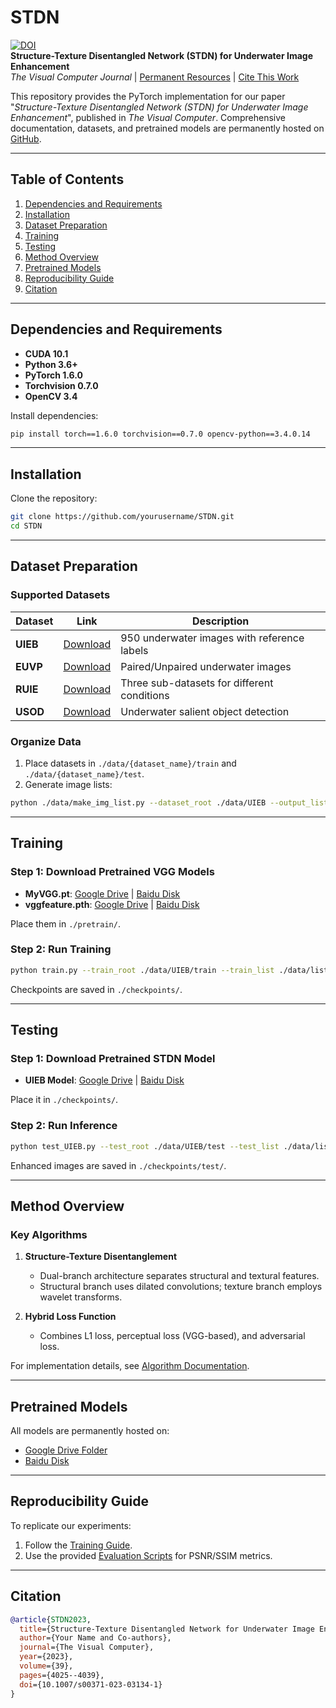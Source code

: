 # STDN  
[![DOI](https://img.shields.io/badge/DOI---1-blue)](https://doi.org)  
**Structure-Texture Disentangled Network (STDN) for Underwater Image Enhancement**  
*The Visual Computer Journal* | [Permanent Resources](https://github.com/MXINPRIME/STDN) | [Cite This Work](#citation)

This repository provides the PyTorch implementation for our paper "*Structure-Texture Disentangled Network (STDN) for Underwater Image Enhancement*", published in *The Visual Computer*. Comprehensive documentation, datasets, and pretrained models are permanently hosted on [GitHub](https://github.com/MXINPRIME/STDN).

---

## Table of Contents  
1. [Dependencies and Requirements](#dependencies)  
2. [Installation](#installation)  
3. [Dataset Preparation](#datasets)  
4. [Training](#training)  
5. [Testing](#testing)  
6. [Method Overview](#method)  
7. [Pretrained Models](#models)  
8. [Reproducibility Guide](#reproducibility)  
9. [Citation](#citation)  

---

<a name="dependencies"></a>
## Dependencies and Requirements  
- **CUDA 10.1**  
- **Python 3.6+**  
- **PyTorch 1.6.0**  
- **Torchvision 0.7.0**  
- **OpenCV 3.4**  

Install dependencies:  
```bash
pip install torch==1.6.0 torchvision==0.7.0 opencv-python==3.4.0.14
```

---

<a name="installation"></a>
## Installation  
Clone the repository:  
```bash
git clone https://github.com/yourusername/STDN.git
cd STDN
```

---

<a name="datasets"></a>
## Dataset Preparation  
### Supported Datasets  
| Dataset | Link | Description |  
|---------|------|-------------|  
| **UIEB** | [Download](https://ieeexplore.ieee.org/document/8917818) | 950 underwater images with reference labels |  
| **EUVP** | [Download](http://irvlab.cs.umn.edu/resources/euvp-dataset) | Paired/Unpaired underwater images |  
| **RUIE** | [Download](https://ieeexplore.ieee.org/document/8949763) | Three sub-datasets for different conditions |  
| **USOD** | [Download](https://github.com/xahidbuffon/SVAM-Net) | Underwater salient object detection |  

### Organize Data  
1. Place datasets in `./data/{dataset_name}/train` and `./data/{dataset_name}/test`.  
2. Generate image lists:  
```bash
python ./data/make_img_list.py --dataset_root ./data/UIEB --output_list ./data/list/UIEB_train.txt
```

---

<a name="training"></a>
## Training  
### Step 1: Download Pretrained VGG Models  
- **MyVGG.pt**: [Google Drive](https://drive.google.com/file/d/1v67HJre81RrNJbnLmdpspwSsiMkLBSnP/view?usp=sharing) | [Baidu Disk](https://pan.baidu.com/s/1pRx5zGLfV2Co0x_BcJOtJQ?pwd=c915)  
- **vggfeature.pth**: [Google Drive](https://drive.google.com/file/d/1TUmfNIPT6PIf0sVNl88CZiqtkNOh13jq/view) | [Baidu Disk](https://pan.baidu.com/s/1bfbThbMeErJJYLv693FuSg?pwd=84zk)  

Place them in `./pretrain/`.  

### Step 2: Run Training  
```bash
python train.py --train_root ./data/UIEB/train --train_list ./data/list/UIEB_train.txt
```
Checkpoints are saved in `./checkpoints/`.

---

<a name="testing"></a>
## Testing  
### Step 1: Download Pretrained STDN Model  
- **UIEB Model**: [Google Drive](https://drive.google.com/file/d/1VqryfoKZBenS4mlFM3SZL338pX3a6m9B/view?usp=sharing) | [Baidu Disk](https://pan.baidu.com/s/1Aq_1JA46sW6uyyU_Xibjiw?pwd=nacf)  

Place it in `./checkpoints/`.  

### Step 2: Run Inference  
```bash
python test_UIEB.py --test_root ./data/UIEB/test --test_list ./data/list/UIEB_test.txt
```
Enhanced images are saved in `./checkpoints/test/`.

---

<a name="method"></a>
## Method Overview  
### Key Algorithms  
1. **Structure-Texture Disentanglement**  
   - Dual-branch architecture separates structural and textural features.  
   - Structural branch uses dilated convolutions; texture branch employs wavelet transforms.  

2. **Hybrid Loss Function**  
   - Combines L1 loss, perceptual loss (VGG-based), and adversarial loss.  

For implementation details, see [Algorithm Documentation](https://github.com/yourusername/STDN/wiki/Algorithm-Details).

---

<a name="models"></a>
## Pretrained Models  
All models are permanently hosted on:  
- [Google Drive Folder](https://drive.google.com/drive/folders/your_folder_id)  
- [Baidu Disk](https://pan.baidu.com/s/your_link)  

---

<a name="reproducibility"></a>
## Reproducibility Guide  
To replicate our experiments:  
1. Follow the [Training Guide](https://github.com/yourusername/STDN/wiki/Training-Guide).  
2. Use the provided [Evaluation Scripts](https://github.com/yourusername/STDN/tree/main/evaluation) for PSNR/SSIM metrics.  

---

<a name="citation"></a>
## Citation  
```bibtex
@article{STDN2023,
  title={Structure-Texture Disentangled Network for Underwater Image Enhancement},
  author={Your Name and Co-authors},
  journal={The Visual Computer},
  year={2023},
  volume={39},
  pages={4025--4039},
  doi={10.1007/s00371-023-03134-1}
}
```
